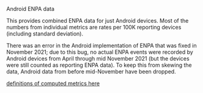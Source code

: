 Android ENPA data


This provides combined ENPA data for just Android devices. Most of the numbers from individual metrics are rates per 100K reporting devices (including standard deviation). 

There was an error in the Android implementation of ENPA that was fixed in November 2021; due to this bug, no actual ENPA events were recorded by Android devices from April through mid November 2021 (but the devices were still counted as reporting ENPA data). To keep this from skewing the data, Android data from before mid-November have been dropped.  

[definitions of computed metrics here](https://docs.google.com/spreadsheets/d/1FalTR8Q9He-Axjx09yic-PGgy4analJVQiXi1HWHkuA/edit?usp=sharing)
